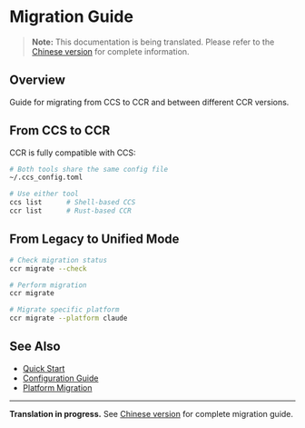# Migration Guide

> **Note:** This documentation is being translated. Please refer to the [Chinese version](./migration) for complete information.

## Overview

Guide for migrating from CCS to CCR and between different CCR versions.

## From CCS to CCR

CCR is fully compatible with CCS:

```bash
# Both tools share the same config file
~/.ccs_config.toml

# Use either tool
ccs list      # Shell-based CCS
ccr list      # Rust-based CCR
```

## From Legacy to Unified Mode

```bash
# Check migration status
ccr migrate --check

# Perform migration
ccr migrate

# Migrate specific platform
ccr migrate --platform claude
```

## See Also

- [Quick Start](./quick-start)
- [Configuration Guide](./configuration)
- [Platform Migration](./platforms/migration)

---

**Translation in progress.** See [Chinese version](./migration) for complete migration guide.
